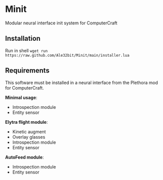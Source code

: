 # Minit
Modular neural interface init system for ComputerCraft

## Installation

Run in shell `wget run https://raw.github.com/Ale32bit/Minit/main/installer.lua`

## Requirements

This software must be installed in a neural interface from the Plethora mod for ComputerCraft.

**Minimal usage**:
- Introspection module
- Entity sensor

**Elytra flight module**:
- Kinetic augment
- Overlay glasses
- Introspection module
- Entity sensor

**AutoFeed module**:
- Introspection module
- Entity sensor
